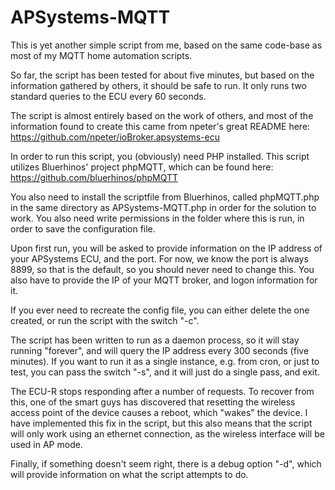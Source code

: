 # APSystems-MQTT
This is yet another simple script from me, based on the same code-base as most of my MQTT home automation scripts.

So far, the script has been tested for about five minutes, but based on the information gathered by others, it should be safe to run. It only runs two standard queries to the ECU every 60 seconds.

The script is almost entirely based on the work of others, and most of the information found to create this came from npeter's great README here: https://github.com/npeter/ioBroker.apsystems-ecu

In order to run this script, you (obviously) need PHP installed. This script utilizes Bluerhinos' project phpMQTT, which can be found here: https://github.com/bluerhinos/phpMQTT 

You also need to install the scriptfile from Bluerhinos, called phpMQTT.php in the same directory as APSystems-MQTT.php in order for the solution to work. You also need write permissions in the folder where this is run, in order to save the configuration file.

Upon first run, you will be asked to provide information on the IP address of your APSystems ECU, and the port. For now, we know the port is always 8899, so that is the default, so you should never need to change this. You also have to provide the IP of your MQTT broker, and logon information for it.

If you ever need to recreate the config file, you can either delete the one created, or run the script with the switch "-c".

The script has been written to run as a daemon process, so it will stay running "forever", and will query the IP address every 300 seconds (five minutes). If you want to run it as a single instance, e.g. from cron, or just to test, you can pass the switch "-s", and it will just do a single pass, and exit.

The ECU-R stops responding after a number of requests. To recover from this, one of the smart guys has discovered that resetting the wireless access point of the device causes a reboot, which "wakes" the device. I have implemented this fix in the script, but this also means that the script will only work using an ethernet connection, as the wireless interface will be used in AP mode.

Finally, if something doesn't seem right, there is a debug option "-d", which will provide information on what the script attempts to do.

